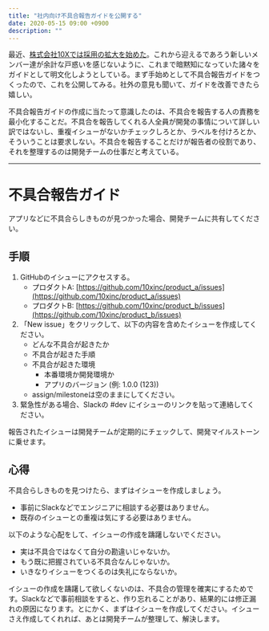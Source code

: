 ```yaml
---
title: "社内向け不具合報告ガイドを公開する"
date: 2020-05-15 09:00 +0900
description: ""
---
```


最近、[株式会社10Xでは採用の拡大を始めた](https://10x.co.jp/recruit/)。これから迎えるであろう新しいメンバー達が余計な戸惑いを感じないように、これまで暗黙知になっていた諸々をガイドとして明文化しようとしている。まず手始めとして不具合報告ガイドをつくったので、これを公開してみる。社外の意見も聞いて、ガイドを改善できたら嬉しい。

不具合報告ガイドの作成に当たって意識したのは、不具合を報告する人の責務を最小化することだ。不具合を報告してくれる人全員が開発の事情について詳しい訳ではないし、重複イシューがないかチェックしろとか、ラベルを付けろとか、そういうことは要求しない。不具合を報告することだけが報告者の役割であり、それを整理するのは開発チームの仕事だと考えている。

---

# 不具合報告ガイド

アプリなどに不具合らしきものが見つかった場合、開発チームに共有してください。

## 手順

1. GitHubのイシューにアクセスする。
    - プロダクトA: [https://github.com/10xinc/product_a/issues](https://github.com/10xinc/product_a/issues)
    - プロダクトB: [https://github.com/10xinc/product_b/issues](https://github.com/10xinc/product_b/issues)
2. 「New issue」をクリックして、以下の内容を含めたイシューを作成してください。
    - どんな不具合が起きたか
    - 不具合が起きた手順
    - 不具合が起きた環境
        - 本番環境か開発環境か
        - アプリのバージョン (例: 1.0.0 (123))
    - assign/milestoneは空のままにしてください。
3. 緊急性がある場合、Slackの #dev にイシューのリンクを貼って連絡してください。

報告されたイシューは開発チームが定期的にチェックして、開発マイルストーンに乗せます。

## 心得

不具合らしきものを見つけたら、まずはイシューを作成しましょう。

- 事前にSlackなどでエンジニアに相談する必要はありません。
- 既存のイシューとの重複は気にする必要はありません。

以下のような心配をして、イシューの作成を躊躇しないでください。

- 実は不具合ではなくて自分の勘違いじゃないか。
- もう既に把握されている不具合なんじゃないか。
- いきなりイシューをつくるのは失礼にならないか。

イシューの作成を躊躇して欲しくないのは、不具合の管理を確実にするためです。Slackなどで事前相談をすると、作り忘れることがあり、結果的には修正漏れの原因になります。とにかく、まずはイシューを作成してください。イシューさえ作成してくれれば、あとは開発チームが整理して、解決します。